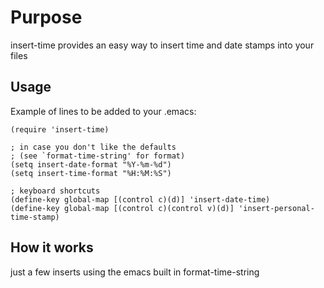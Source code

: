 # Purpose

insert-time provides an easy way to insert time and date stamps into
your files

## Usage

Example of lines to be added to your .emacs:

    (require 'insert-time)

    ; in case you don't like the defaults
    ; (see `format-time-string' for format)
    (setq insert-date-format "%Y-%m-%d")
    (setq insert-time-format "%H:%M:%S")

    ; keyboard shortcuts
    (define-key global-map [(control c)(d)] 'insert-date-time)
    (define-key global-map [(control c)(control v)(d)] 'insert-personal-time-stamp)

## How it works

just a few inserts using the emacs built in format-time-string
